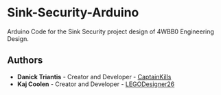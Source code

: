 # Sink-Security-Arduino
 Arduino Code for the Sink Security project design of 4WBB0 Engineering Design.

## Authors
* **Danick Triantis** - Creator and Developer - [CaptainKills](https://github.com/CaptainKills)
* **Kaj Coolen** - Creator and Developer - [LEGODesigner26](https://github.com/LEGODesigner26)
